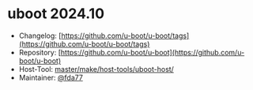 # uboot 2024.10
 - Changelog: [https://github.com/u-boot/u-boot/tags](https://github.com/u-boot/u-boot/tags)
 - Repository: [https://github.com/u-boot/u-boot](https://github.com/u-boot/u-boot)
 - Host-Tool: [master/make/host-tools/uboot-host/](https://github.com/Freetz-NG/freetz-ng/tree/master/make/host-tools/uboot-host/)
 - Maintainer: [@fda77](https://github.com/fda77)

